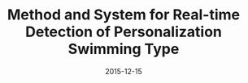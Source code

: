 ---
title: "Method and System for Real-time Detection of Personalization Swimming Type"
date: 2015-12-15
type: patent
authors:
  - Taiwoo Park
  - Inseok Hwang
  - Jeongmin Oh
  - Seungjun Kang
  - Woohyeok Choi
  - Miri Moon
  - Junewha Song
  - Uichin Lee
publisher: "South Korea Patent, 10-1579380"
abbrev: 
volume: 
issue: 
pages: 
doi: 
---
